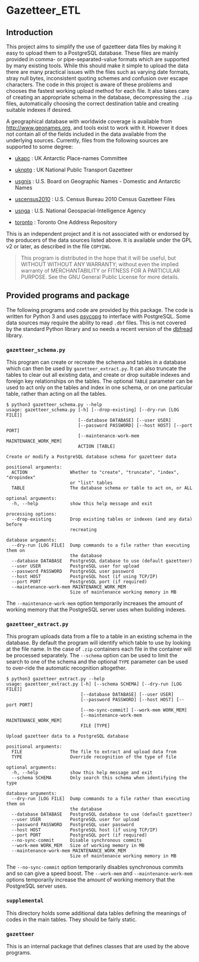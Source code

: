 # Gazetteer_ETL

## Introduction

This project aims to simplify the use of gazetteer data files  by making it
easy to upload them to a PostgreSQL database. These files are mainly provided
in comma- or pipe-separated-value formats which are supported by many existing
tools. While this should make it simple to upload the data there are many
practical issues with the files such as varying date formats, stray null
bytes, inconsistent quoting schemes and confusion over escape characters. The
code in this project is aware of these problems and chooses the fastest
working upload method for each file. It also takes care of creating an
appropriate schema in the database, decompressing the `.zip` files,
automatically choosing the correct destination table and creating suitable
indexes if desired.

A geographical database with worldwide coverage is available from
<http://www.geonames.org>, and tools exist to work with it. However it does
not contain all of the fields included in the data available from the
underlying sources. Currently, files from the following sources are supported
to some degree:

- [ukapc](http://apc.antarctica.ac.uk/gazetteers/) : UK Antarctic Place-names
Committee

- [uknptg](https://data.gov.uk/dataset/nptg) : UK National Public Transport
Gazetteer

- [usgnis](http://geonames.usgs.gov/domestic/download_data.htm) : U.S. Board
on Geographic Names - Domestic and Antarctic Names

- [uscensus2010](http://www.census.gov/geo/maps-data/data/gazetteer2010.html)
: U.S. Census Bureau 2010 Census Gazetteer Files

- [usnga](http://geonames.nga.mil/gns/html/namefiles.html) : U.S. National
Geospacial-Intelligence Agency

- [toronto](http://www1.toronto.ca/wps/portal/contentonly?vgnextoid=91415f9cd70bb210VgnVCM1000003dd60f89RCRD&vgnextchannel=1a66e03bb8d1e310VgnVCM10000071d60f89RCRD)
: Toronto One Address Repository

This is an independent project and it is not associated with or endorsed by
the producers of the data sources listed above. It is available under the GPL
v2 or later, as described in the file `COPYING`.

> This program is distributed in the hope that it will be useful, but
> WITHOUT WITHOUT ANY WARRANTY; without even the implied warranty of
> MERCHANTABILITY or FITNESS FOR A PARTICULAR PURPOSE. See the GNU General
> Public License for more details.

## Provided programs and package

The following programs and code are provided by this package. The code is
written for Python 3 and uses [psycopg](http://initd.org/psycopg/) to
interface with PostgreSQL. Some data sources may require the ability to read
`.dbf` files. This is not covered by the standard Python library and so needs
a recent version of the [dbfread](https://github.com/olemb/dbfread) library.

### `gazetteer_schema.py`

This program can create or recreate the schema and tables in a database which
can then be used by `gazetteer_extract.py`. It can also truncate the tables to
clear out all existing data, and create or drop suitable indexes and foreign
key relationships on the tables. The optional `TABLE` parameter can be used to
act only on the tables and index in one schema, or on one particular table,
rather than acting on all the tables.

    $ python3 gazetteer_schema.py --help
    usage: gazetteer_schema.py [-h] [--drop-existing] [--dry-run [LOG FILE]]
                               [--database DATABASE] [--user USER]
                               [--password PASSWORD] [--host HOST] [--port PORT]
                               [--maintenance-work-mem MAINTENANCE_WORK_MEM]
                               ACTION [TABLE]

    Create or modify a PostgreSQL database schema for gazetteer data

    positional arguments:
      ACTION                Whether to "create", "truncate", "index", "dropindex"
                            or "list" tables
      TABLE                 The database schema or table to act on, or ALL

    optional arguments:
      -h, --help            show this help message and exit

    processing options:
      --drop-existing       Drop existing tables or indexes (and any data) before
                            recreating

    database arguments:
      --dry-run [LOG FILE]  Dump commands to a file rather than executing them on
                            the database
      --database DATABASE   PostgreSQL database to use (default gazetteer)
      --user USER           PostgreSQL user for upload
      --password PASSWORD   PostgreSQL user password
      --host HOST           PostgreSQL host (if using TCP/IP)
      --port PORT           PostgreSQL port (if required)
      --maintenance-work-mem MAINTENANCE_WORK_MEM
                            Size of maintenance working memory in MB

The `--maintenance-work-mem` option temporarily increases the amount of
working memory that the PostgreSQL server uses when building indexes.

### `gazetteer_extract.py`

This program uploads data from a file to a table in an existing schema in the
database. By default the program will identify which table to use by looking
at the file name. In the case of `.zip` containers each file in the container
will be processed separately. The `--schema` option can be used to limit the
search to one of the schema and the optional `TYPE` parameter can be used to
over-ride the automatic recognition altogether.

    $ python3 gazetteer_extract.py --help
    usage: gazetteer_extract.py [-h] [--schema SCHEMA] [--dry-run [LOG FILE]]
                                [--database DATABASE] [--user USER]
                                [--password PASSWORD] [--host HOST] [--port PORT]
                                [--no-sync-commit] [--work-mem WORK_MEM]
                                [--maintenance-work-mem MAINTENANCE_WORK_MEM]
                                FILE [TYPE]

    Upload gazetteer data to a PostgreSQL database

    positional arguments:
      FILE                  The file to extract and upload data from
      TYPE                  Override recognition of the type of file

    optional arguments:
      -h, --help            show this help message and exit
      --schema SCHEMA       Only search this schema when identifying the type

    database arguments:
      --dry-run [LOG FILE]  Dump commands to a file rather than executing them on
                            the database
      --database DATABASE   PostgreSQL database to use (default gazetteer)
      --user USER           PostgreSQL user for upload
      --password PASSWORD   PostgreSQL user password
      --host HOST           PostgreSQL host (if using TCP/IP)
      --port PORT           PostgreSQL port (if required)
      --no-sync-commit      Disable synchronous commits
      --work-mem WORK_MEM   Size of working memory in MB
      --maintenance-work-mem MAINTENANCE_WORK_MEM
                            Size of maintenance working memory in MB

The `--no-sync-commit` option temporarily disables synchronous commits and so
can give a speed boost. The `--work-mem` and `--maintenance-work-mem` options
temporarily increase the amount of working memory that the PostgreSQL server
uses.

### `supplemental`

This directory holds some additional data tables defining the meanings of
codes in the main tables. They should be fairly static.

### `gazetteer`

This is an internal package that defines classes that are used by the above
programs.
